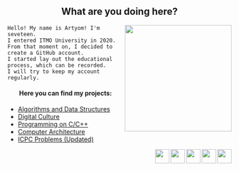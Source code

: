 <h2 align = "center" >What are you doing here?</h2>
<p><img src= "https://i.pinimg.com/originals/71/51/3a/71513ac815fbee5224723c02a1739bb0.gif" width = "240" align = "right"></p>

    Hello! My name is Artyom! I'm seveteen.
    I entered ITMO University in 2020.
    From that moment on, I decided to create a GitHub account.
    I started lay out the educational process, which can be recorded.
    I will try to keep my account regularly.
    
<h4 align = "center">Here you can find my projects:</h4>
<ul>
    <li><a href = "https://github.com/fadyat/ITMO-ALG"> Algorithms and Data Structures </a></li>
    <li><a href = "https://github.com/fadyat/ITMO-DC"> Digital Culture </a></li>
    <li><a href = "https://github.com/fadyat/ITMO-C"> Programming on C/C++ </a></li>
    <li><a href = "https://github.com/fadyat/ITMO-ECM"> Computer Architecture </a></li>
    <li><a href = "https://github.com/fadyat/ICPC-PROBLEMS"> ICPC Problems (Updated) </a></li>
</ul>
<div>
   <a href = "https://vk.com/mrfadeyev"><img src = "https://free-png.ru/wp-content/uploads/2020/04/VK-chb_t-320x320.png" width = "32" align = "right" target = "_blank"></a>
   <a href = "https://t.me/not_fadyat"><img src = "https://i.pinimg.com/originals/a9/74/1a/a9741aa5ce89000ef341872d32e4ba69.png" width = "32" align = "right" target = "_blank"></a>
   <a href = "mailto:fadyat@icloud.com"><img src = "https://encrypted-tbn0.gstatic.com/images?q=tbn%3AANd9GcTewa5n6ScSCLaV_q218HjkRStQnXQ1PkPP4Q&usqp=CAU" width = "32" align = "right" target = "_blank"></a>
   <a href = "https://github.com/fadyat"><img src = "https://image.flaticon.com/icons/png/512/25/25231.png" width = "32" align = "right" target = "_blank"></a>
   <a href = "https://codeforces.com/profile/AwayFromHome"><img src = "https://cdn4.iconfinder.com/data/icons/logos-brands-5/24/codeforces-512.png" width = "32" align = "right" target = "_blank"></a>
</div>
